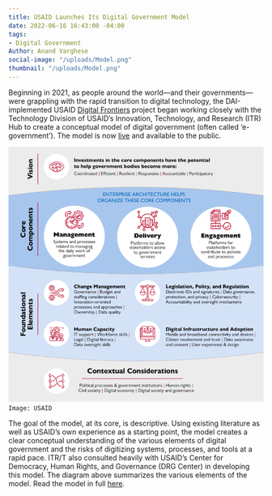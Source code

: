 ```yaml
---
title: USAID Launches Its Digital Government Model
date: 2022-06-16 16:43:00 -04:00
tags:
- Digital Government
Author: Anand Varghese
social-image: "/uploads/Model.png"
thumbnail: "/uploads/Model.png"
---
```


Beginning in 2021, as people around the world—and their governments—were grappling with the rapid transition to digital technology, the DAI-implemented USAID [Digital Frontiers](https://www.digitalfrontiersdai.com/) project began working closely with the Technology Division of USAID’s Innovation, Technology, and Research (ITR) Hub to create a conceptual model of digital government (often called ‘e-government’). The model is now [live](https://www.usaid.gov/digital-development/digital-government-model) and available to the public. 

<!--more-->

![usaid model-308d75.png](/uploads/usaid%20model-308d75.png) `Image: USAID`

The goal of the model, at its core, is descriptive. Using existing literature as well as USAID’s own experience as a starting point, the model creates a clear conceptual understanding of the various elements of digital government and the risks of digitizing systems, processes, and tools at a rapid pace. ITR/T also consulted heavily with USAID’s Center for Democracy, Human Rights, and Governance (DRG Center) in developing this model. The diagram above summarizes the various elements of the model. Read the model in full [here](https://www.usaid.gov/digital-development/digital-government-model).  
